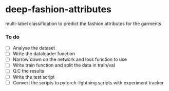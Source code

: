 # deep-fashion-attributes
multi-label classification to predict the fashion attributes for the garments


### To do
- [ ] Analyse the dataset
- [ ] Write the dataloader function
- [ ] Narrow down on the network and loss function to use
- [ ] Write train function and split the data in train/val
- [ ] Q.C the results
- [ ] Write the test script
- [ ] Convert the scripts to pytorch-lightning scripts with experiment tracker